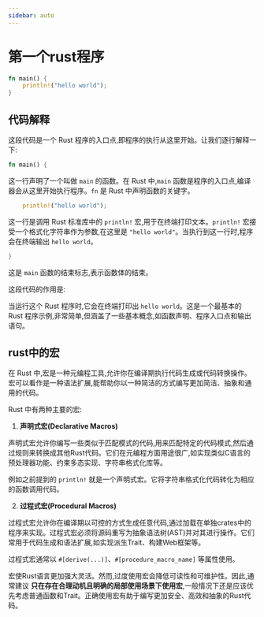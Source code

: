 ```yaml
---
sidebar: auto
---
```


# 第一个rust程序

```rust
fn main() {
    println!("hello world");
}
```

## 代码解释
这段代码是一个 Rust 程序的入口点,即程序的执行从这里开始。让我们逐行解释一下:

```rust
fn main() {
```

这一行声明了一个叫做 `main` 的函数。在 Rust 中,`main` 函数是程序的入口点,编译器会从这里开始执行程序。`fn` 是 Rust 中声明函数的关键字。

```rust
    println!("hello world");
```

这一行是调用 Rust 标准库中的 `println!` 宏,用于在终端打印文本。`println!` 宏接受一个格式化字符串作为参数,在这里是 `"hello world"`。当执行到这一行时,程序会在终端输出 `hello world`。

```rust
}
```

这是 `main` 函数的结束标志,表示函数体的结束。

这段代码的作用是:

当运行这个 Rust 程序时,它会在终端打印出 `hello world`。这是一个最基本的 Rust 程序示例,非常简单,但涵盖了一些基本概念,如函数声明、程序入口点和输出语句。

## rust中的宏

在 Rust 中,宏是一种元编程工具,允许你在编译期执行代码生成或代码转换操作。宏可以看作是一种语法扩展,能帮助你以一种简洁的方式编写更加简洁、抽象和通用的代码。

Rust 中有两种主要的宏:

1. **声明式宏(Declarative Macros)**

声明式宏允许你编写一些类似于匹配模式的代码,用来匹配特定的代码模式,然后通过规则来转换成其他Rust代码。它们在元编程方面用途很广,如实现类似C语言的预处理器功能、约束多态实现、字符串格式化库等。

例如之前提到的 `println!` 就是一个声明式宏。它将字符串格式化代码转化为相应的函数调用代码。

2. **过程式宏(Procedural Macros)**

过程式宏允许你在编译期以可控的方式生成任意代码,通过加载在单独crates中的程序来实现。过程式宏必须将源码重写为抽象语法树(AST)并对其进行操作。它们常用于代码生成和语法扩展,如实现派生Trait、构建Web框架等。

过程式宏通常以 `#[derive(...)]`、`#[procedure_macro_name]` 等属性使用。

宏使Rust语言更加强大灵活。然而,过度使用宏会降低可读性和可维护性。因此,通常建议 **只在存在合理动机且明确的局部使用场景下使用宏**,一般情况下还是应该优先考虑普通函数和Trait。正确使用宏有助于编写更加安全、高效和抽象的Rust代码。

